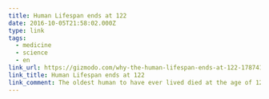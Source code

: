 ```yaml
---
title: Human Lifespan ends at 122
date: 2016-10-05T21:58:02.000Z
type: link
tags:
  - medicine
  - science
  - en
link_url: https://gizmodo.com/why-the-human-lifespan-ends-at-122-1787412178
link_title: Human Lifespan ends at 122
link_comment: The oldest human to have ever lived died at the age of 122 — and that was nearly 20 years ago. A recent analysis of global demographic data suggests this may very well be the maximum age attainable by humans, and that it’s extremely unlikely anyone will ever live much beyond this advanced age.
---
```

